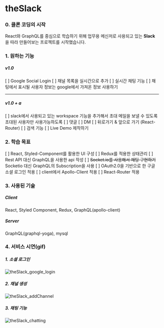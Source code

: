 # theSlack

### 0. 클론 코딩의 시작

React와 GraphQL를 중심으로 학습하기 위해 업무용 메신저로 사용되고 있는 **Slack**을 따라 만들어보는 프로젝트를 시작했습니다.

### 1. 원하는 기능

##### v1.0

[ ] Google Social Login
[ ] 채널 목록을 실시간으로 추가
[ ] 실시간 채팅 기능
[ ] 채팅에서 표시될 사용자 정보는 google에서 가져온 정보 사용하기

---

##### v1.0 + a

[ ] slack에서 사용되고 있는 workspace 기능을 추가해서 초대 메일을 보낼 수 있도록 초대된 사용자만 사용가능하도록
[ ] 댓글
[ ] DM
[ ] 뒤로가기 & 앞으로 가기 (React-Router)
[ ] 검색 기능
[ ] Live Demo 제작하기

### 2. 학습 목표

[ ] React, Styled-Component를 활용한 UI 구성
[ ] Redux를 적용한 상태관리
[ ] Rest API 대신 GraphQL을 사용한 api 작성
[ ] ~~Socket.io를 사용해서 채팅 구현하기~~ Socketio 대신 GraphQL의 Subscription을 사용
[ ] OAuth2.0을 기반으로 한 구글 소셜 로그인 적용
[ ] client에서 Apollo-Client 적용
[ ] React-Router 적용

### 3. 사용된 기술

##### Client

React, Styled Component, Redux, GraphQL(apollo-client)

##### Server

GraphQL(graphql-yoga), mysql

### 4. 서비스 시연(gif)

##### 1. 소셜 로그인

![theSlack_google_login](https://user-images.githubusercontent.com/25023671/104295759-360d3f00-5504-11eb-86dd-52edd119fd68.gif)

##### 2. 채널 생성

![theSlack_addChannel](https://user-images.githubusercontent.com/25023671/104295815-402f3d80-5504-11eb-95a1-cf8256abefab.gif)

##### 3. 채팅 기능

![theSlack_chatting](https://user-images.githubusercontent.com/25023671/104295821-41606a80-5504-11eb-8f67-5154ddf36286.gif)
